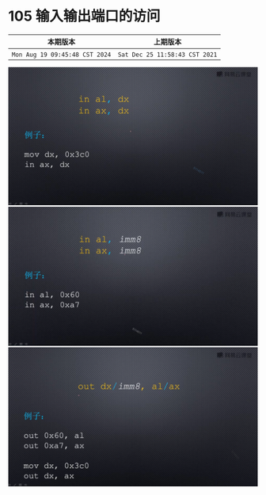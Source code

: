 #  105 输入输出端口的访问

|本期版本| 上期版本
|:---:|:---:
`Mon Aug 19 09:45:48 CST 2024` | `Sat Dec 25 11:58:43 CST 2021`

<img src="./01.png" />
<img src="./02.png" />
<img src="./03.png" />